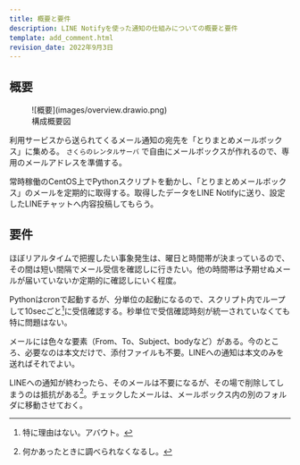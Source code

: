 ```yaml
---
title: 概要と要件
description: LINE Notifyを使った通知の仕組みについての概要と要件
template: add_comment.html
revision_date: 2022年9月3日
---
```


## 概要

<figure markdown>
  ![概要](images/overview.drawio.png)
  <figcaption>構成概要図</figcaption>
</figure>

利用サービスから送られてくるメール通知の宛先を「とりまとめメールボックス」に集める。 `さくらのレンタルサーバ` で自由にメールボックスが作れるので、専用のメールアドレスを準備する。

常時稼働のCentOS上でPythonスクリプトを動かし、「とりまとめメールボックス」のメールを定期的に取得する。取得したデータをLINE Notifyに送り、設定したLINEチャットへ内容投稿してもらう。


## 要件

ほぼリアルタイムで把握したい事象発生は、曜日と時間帯が決まっているので、その間は短い間隔でメール受信を確認しに行きたい。他の時間帯は予期せぬメールが届いていないか定期的に確認しにいく程度。

Pythonはcronで起動するが、分単位の起動になるので、スクリプト内でループして10secごと[^1]に受信確認する。秒単位で受信確認時刻が統一されていなくても特に問題はない。

[^1]:   特に理由はない。アバウト。

メールには色々な要素（From、To、Subject、bodyなど）がある。今のところ、必要なのは本文だけで、添付ファイルも不要。LINEへの通知は本文のみを送ればそれでよい。

LINEへの通知が終わったら、そのメールは不要になるが、その場で削除してしまうのは抵抗がある[^2]。チェックしたメールは、メールボックス内の別のフォルダに移動させておく。

[^2]:   何かあったときに調べられなくなるし。
